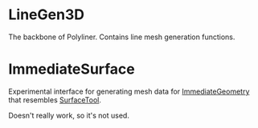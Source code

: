 # LineGen3D
The backbone of Polyliner. Contains line mesh generation functions.

# ImmediateSurface
Experimental interface for generating mesh data for [ImmediateGeometry](https://docs.godotengine.org/en/stable/classes/class_immediategeometry.html) that resembles [SurfaceTool](https://docs.godotengine.org/en/stable/classes/class_surfacetool.html).

Doesn't really work, so it's not used.
